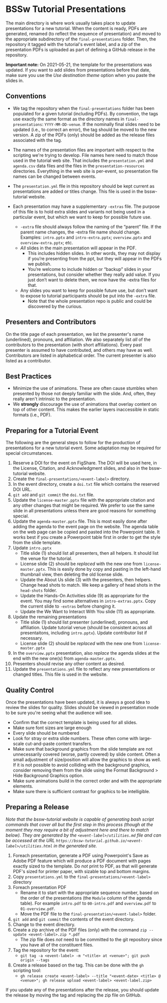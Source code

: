 # BSSw Tutorial Presentations

The main directory is where work usually takes place to update presentations for a new tutorial. When the content is ready, PDFs are generated, renamed (to reflect the sequence of presentation) and moved to the appropriate
subdirectory of the `final-presentations` folder.  Then, the repository it tagged with the tutorial's event label, and a zip of the presentation PDFs is uploaded as part of defining a GitHub release in the repository.

**Important note:** On 2021-05-21, the template for the presentations was updated.  If you want to add slides from presentations before that date, make sure you use the *Use destination theme* option when you paste the slides in.

## Conventions

* We tag the repository when the `final-presentations` folder has been populated for a given tutorial (including PDFs).  By convention, the tags use exactly the same format as the directory names in `final-presentations`: `YYYY-MM-DD-venue`. If the nominally final slides need to be updated (i.e., to correct an error), the tag should be moved to the new version.  A zip of the PDFs (only) should be added as the release files associated with the tag.

* The names of the presentation files are important with respect to the scripting we're trying to develop.  File names here need to match those used in the tutorial web site.  That includes the `presentation.yml` and `agenda.csv` data files and the files in the `presentation-resources` directories. Everything in the web site is per-event, so presentation file names can be changed between events.

* The `presentation.yml` flle in this repository should be kept current as presentations are added or titles change.  This file is used in the bssw-tutorial website.

* Each presentation may have a supplementary `-extras` file.  The purpose of this file is to hold extra slides and variants not being used in a particular event, but which we want to keep for possible future use.
    - `-extra` file should always follow the naming of the “parent” file.  If the parent name changes, the -extra file name should change. Examples: `intro.pptx` and `intro-extra.pptx`; `overview.pptx` and `overview-extra.pptx`; etc.
    - *All* slides in the main presentation will appear in the PDF.  
        - This includes hidden slides.  In other words, they may not display if you’re presenting from the ppt, but they will appear in the PDFs we publish.
        - You’re welcome to include hidden or “backup” slides in your presentations, but consider whether they really add value.  If you just don’t want to delete them, we now have the -extra files for that.
    - Any slides you want to keep for possible future use, but don’t want to expose to tutorial participants should be put into the `-extra` file.
        - Note that the whole presentation repo is public and could be discovered by the curious.

## Presenters and Contributors

On the title page of each presentation, we list the presenter's name (underlined), pronouns, and affiliation.  We also separately list *all* of the contributors to the presentation (with short affiliations).  Every past presenter is assumed to have contributed, and others may have as well.  Contributors are listed in alphabetical order.  The current presenter is also listed as a contributor.

## Best Practices

* Minimize the use of animations.  These are often cause stumbles when presented by those not deeply familiar with the slide.  And, often, they really aren't intrinsic to the presentation.
* We **strongly** discourage the use of animations that overlay content on top of other content.  This makes the earlier layers inaccessible in static formats (i.e., PDF).

## Preparing for a Tutorial Event

The following are the general steps to follow for the production of presentations for a new tutorial event.  Some adaptation may be required for special circumstances.

1. Reserve a DOI for the event on FigShare.  The DOI will be used here, in the License, Citation, and Acknowledgment slides, and also in the bssw-tutorial website.
2. Create the `final-presentations/<event-label>` directory.
3. In the event directory, create a `doi.txt` file which contains the reserved DOI URL.
4. `git add` and `git commit` the `doi.txt` file.
5. Update the `license-master.pptx` file with the appropriate citation and any other changes that might be required.  We prefer to use the same slide in all presentations unless there are good reasons for something special.
6. Update the `agenda-master.pptx` file.  This is most easily done after adding the agenda to the event page on the website.  The agenda table on the web page can be copied and pasted into the Powerpoint table.  It works best if you create a Powerpoint table first in order to get the style from the slide template.
7. Update `intro.pptx`
   - Title slide (1) should list all presenters, then all helpers.  It should list the venue for the tutorial.
   - License slide (2) should be *replaced* with the new one from `license-master.pptx`.  This is easily done by copy and pasting in the left-hand thumbnail view, then deleting the old license slide.
   - Update the About Us slide (3) with the presenters, then helpers.  Change head shots to match.  We keep a gallery of head shots in the `head-shots` folder.
   - Update the Hands-On Activities slide (9) as appropriate for the event.  You may find some alternatives in `intro-extras.pptx`.  Copy the current slide to `-extras` before changing it.
   - Update the We Want to Interact With You slide (11) as appropriate.
8. Update the remaining presentations
   - Title slide (1) should list presenter (underlined), pronouns, and affiliation. Update tutorial venue (should be consistent across all presentaitons, including `intro.pptx`). Update contributor list if necessary. 
   - License slide (2) should be *replaced* with the new one from `license-master.pptx`
9. In the `overview.pptx` presentation, also *replace* the agenda slides at the end with the new one(s) from `agenda-master.pptx`.
10. Presenters should revise any other content as desired.
11. Update the `presentations.yml` file to reflect any new presentations or changed titles.  This file is used in the website.

## Quality Control

Once the presentations have been updated, it is always a good idea to review the slides for quality.  Slides should be viewed in presentation mode to be sure you're seeing what the audience will see.

* Confirm that the correct template is being used for all slides.
* Make sure font sizes are large enough
* Every slide should be numbered
* Look for stray or extra slide numbers.  These often come with large-scale cut-and-paste content transfers.
* Make sure that background graphics from the slide template are not unnecessarily covered (worse, partly covered) by slide content.  Often a small adjustment of size/position will allow the graphics to show as well.  If it is not possible to avoid colliding with the background graphics, consider removing them from the slide using the Format Background > Hide Background Graphics option.
* Make sure animations build in the correct order and with the appropriate elements.
* Make sure there is sufficient contrast for graphics to be intelligible.

## Preparing a Release

*Note that the bssw-tutorial website is capable of generating bash script commands that cover all but the first step in this process (though at the moment they may require a bit of adjustment here and there to match below). They are generated by the `<event-label>/utilities.md` file and can be accessed at the URL `https://bssw-tutorial.github.io/<event-label>/utilities.html` in the generated site.*

1. Foreach presentation, generate a PDF using Powerpoint's Save as Adobe PDF feature which will produce a PDF document with pages exactly sized to the template.  Do *not* print to PDF, as that will generate PDF's sized for printer paper, with sizable top and bottom margins.
3. Copy `presentations.yml` to the `final-presentations/<event-label>` directory
5. Foreach presentation PDF
   - Rename it to start with the appropriate sequence number, based on the order of the presentations (the `Module` column of the agenda table).  For example `intro.pdf` to `00-intro.pdf` and `overview.pdf` to `01-overview.pdf`.
   - Move the PDF file to the `final-presentation/<event-label>` folder.
6. `git add` and `git commit` the contents of the event directory.
7. Change to the event directory.
8. Create a zip archive of the PDF files (only) with the command `zip --update <event-label>.zip *.pdf`
   - The zip file does *not* need to be committed to the git repository since you have all of the constituent files.
9. Tag the repository for the event:
   - `git tag -a <event-label> -m "<title> at <venue>"; git push origin --tags`
10. Create a release based on the tag.  This can be done with the `gh` scripting tool:
    - `gh release create <event-label> --title "<event-date> <title> @ <venue>"; gh release upload <event-label> <event-label.zip>`

If you update any of the presentations after the release, you should update the release by moving the tag and replacing the zip file on GitHub.
